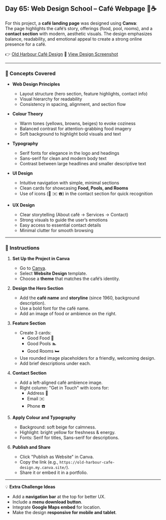 ## Day 65: Web Design School – Café Webpage 🎨☕  
For this project, a **café landing page** was designed using **Canva**:  
The page highlights the café’s story, offerings (food, pool, rooms), and a **contact section** with modern, aesthetic visuals. The design emphasizes balance, readability, and emotional appeal to create a strong online presence for a café.  


👉 [Old Harbour Café Design](https://old-harbour-cafe-design.my.canva.site/)  📄 [View Design Screenshot](./old_harbour.png)  

---

### 🧠 Concepts Covered
- **Web Design Principles**  
  - Layout structure (hero section, feature highlights, contact info)  
  - Visual hierarchy for readability  
  - Consistency in spacing, alignment, and section flow  

- **Colour Theory**  
  - Warm tones (yellows, browns, beiges) to evoke coziness  
  - Balanced contrast for attention-grabbing food imagery  
  - Soft background to highlight bold visuals and text  

- **Typography**  
  - Serif fonts for elegance in the logo and headings  
  - Sans-serif for clean and modern body text  
  - Contrast between large headlines and smaller descriptive text  

- **UI Design**  
  - Intuitive navigation with simple, minimal sections  
  - Clean cards for showcasing **Food, Pools, and Rooms**  
  - Use of icons (📍 ✉️ ☎️) in the contact section for quick recognition  

- **UX Design**  
  - Clear storytelling (About café → Services → Contact)  
  - Strong visuals to guide the user’s emotions  
  - Easy access to essential contact details  
  - Minimal clutter for smooth browsing  

---

### 📝 Instructions

1. **Set Up the Project in Canva**  
   - Go to [Canva](https://www.canva.com/).  
   - Select **Website Design** template.  
   - Choose a **theme** that matches the café’s identity.  

2. **Design the Hero Section**  
   - Add the **café name** and **storyline** (since 1960, background description).  
   - Use a bold font for the café name.  
   - Add an image of food or ambience on the right.  

3. **Feature Section**  
   - Create 3 cards:  
     - Good Food 🍰  
     - Good Pools 🏊  
     - Good Rooms 🛏️  
   - Use rounded image placeholders for a friendly, welcoming design.  
   - Add brief descriptions under each.  

4. **Contact Section**  
   - Add a left-aligned café ambience image.  
   - Right column: "Get in Touch" with icons for:  
     - Address 📍  
     - Email ✉️  
     - Phone ☎️  

5. **Apply Colour and Typography**  
   - Background: soft beige for calmness.  
   - Highlight: bright yellow for freshness & energy.  
   - Fonts: Serif for titles, Sans-serif for descriptions.  

6. **Publish and Share**  
   - Click "Publish as Website" in Canva.  
   - Copy the link (e.g., `https://old-harbour-cafe-design.my.canva.site/`).  
   - Share it or embed it in a portfolio.  

---

💡 **Extra Challenge Ideas**  
- Add a **navigation bar** at the top for better UX.  
- Include a **menu download button**.  
- Integrate **Google Maps embed** for location.  
- Make the design **responsive for mobile and tablet**.  
